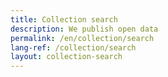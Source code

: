 ```yaml
---
title: Collection search
description: We publish open data
permalink: /en/collection/search
lang-ref: /collection/search
layout: collection-search
---
```

